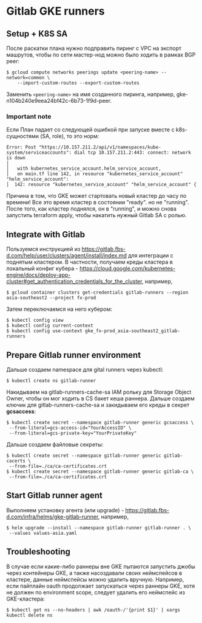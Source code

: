 # Gitlab GKE runners

## Setup + K8S SA
После раскатки плана нужно подправить пиринг с VPC на экспорт машрутов, чтобы по сети мастер-нод можно было ходить в рамках BGP peer:
```
$ gcloud compute networks peerings update <peering-name> --network=common \
    --import-custom-routes --export-custom-routes
```
Заменить `<peering-name>` на имя созданного пиринга, например, gke-n104b240e9eea24bf42c-6b73-1f9d-peer.

### Important note
Если План падает со следующей ошибкой при запуске вместе с k8s-сущностями (SA, role), то это норм:
```
Error: Post "https://10.157.211.2/api/v1/namespaces/kube-system/serviceaccounts": dial tcp 10.157.211.2:443: connect: network is down
│
│   with kubernetes_service_account.helm_service_account,
│   on main.tf line 142, in resource "kubernetes_service_account" "helm_service_account":
│  142: resource "kubernetes_service_account" "helm_service_account" {
```
Причина в том, что GKE может стартовать новый кластер до часу по времени! Все это время кластер в состоянии "ready". но не "running". После того, как кластер поднялся, он в "running", и можно снова запустить terraform apply, чтобы накатить нужный Gitlab SA с ролью.

## Integrate with Gitlab
Пользуемся инструкцией из https://gitlab.fbs-d.com/help/user/clusters/agent/install/index.md для интеграции с поднятым кластером.
В частности, получаем креды кластера в локальный конфиг кубера - https://cloud.google.com/kubernetes-engine/docs/deploy-app-cluster#get_authentication_credentials_for_the_cluster, например,
```
$ gcloud container clusters get-credentials gitlab-runners --region asia-southeast2 --project fx-prod
```
Затем переключаемся на него кубером:
```
$ kubectl config view
$ kubectl config current-context
$ kubectl config use-context gke_fx-prod_asia-southeast2_gitlab-runners
```

## Prepare Gitlab runner environment
Дальше создаем namespace для gital runners через kubectl:
```
$ kubectl create ns gitlab-runner
```
Накидываем на gitlab-runners-cache-sa IAM рольку для Storage Object Owner, чтобы он мог ходить в CS бакет кеша раннера.
Дальше создаем ключик для gitlab-runners-cache-sa и закидываем его креды в секрет **gcsaccess**:
```
$ kubectl create secret --namespace gitlab-runner generic gcsaccess \
 --from-literal=gcs-access-id="YourAccessID" \
 --from-literal=gcs-private-key="YourPrivateKey"
```
Дальше создаем файловые секреты:
```
$ kubectl create secret --namespace gitlab-runner generic gitlab-cacerts \
 --from-file=./ca/ca-certificates.crt
$ kubectl create secret --namespace gitlab-runner generic gitlab-ca \
 --from-file=./ca/ca-certificates.crt
```

## Start Gitlab runner agent
Выполняем установку агента (или upgrade) - https://gitlab.fbs-d.com/infra/helms/gke-gitlab-runner, например,
```
$ helm upgrade --install --namespace gitlab-runner gitlab-runner . \
 --values values-asia.yaml
```

## Troubleshooting
В случае если какие-либо раннеры вне GKE пытаются запустить джобы через контейнеры GKE, а также насоздавали своих неймспейсов в кластере, данные неймспейсы можно удалить вручную. Например, если пайплайн oauth продолжает запускаться через раннеры GKE, хотя не должен по environment scope, следует удалить его неймспейс из GKE-кластера:
```
$ kubectl get ns --no-headers | awk /oauth-/'{print $1}' | xargs kubectl delete ns
```
